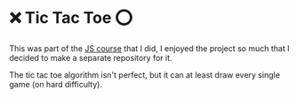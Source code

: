 # ❌ Tic Tac Toe ⭕

This was part of the [JS course](https://github.com/Slqmy/Amazon-Clone) that I did, I enjoyed the project so much that I decided to make a separate repository for it.

The tic tac toe algorithm isn't perfect, but it can at least draw every single game (on hard difficulty).
